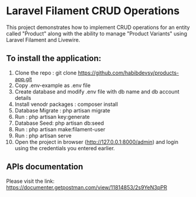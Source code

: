 
# Laravel Filament CRUD Operations

This project demonstrates how to implement CRUD operations for an entity called "Product" along with the ability to manage "Product Variants" using Laravel Filament and Livewire.


## To install the application:
1. Clone the repo : git clone https://github.com/habibdevsy/products-app.git
2. Copy .env-example as .env file
3. Create database and modify .env file with db name and db account details
4. Install venodr packages : composer install
5. Database Migrate : php artisan migrate
6. Run : php artisan key:generate
7. Database Seed: php artisan db:seed
8. Run : php artisan make:filament-user
9. Run : php artisan serve 
10. Open the project in browser (http://127.0.0.1:8000/admin) and login using the credentials you entered earlier.

## APIs documentation 
Please visit the link:
https://documenter.getpostman.com/view/11814853/2s9YeN3pPR